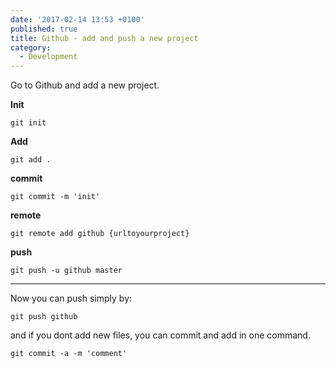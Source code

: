 ```yaml
---
date: '2017-02-14 13:53 +0100'
published: true
title: Github - add and push a new project
category:
  - Development
---
```

Go to Github and add a new project.

**Init**

```
git init
```

**Add**

```
git add .
```

**commit**

```
git commit -m 'init'
```

**remote**

```
git remote add github {urltoyourproject}
```

**push**

```
git push -u github master
```

---

Now you can push simply by: 

```
git push github
```

and if you dont add new files, you can commit and add in one command.

```
git commit -a -m 'comment'
```